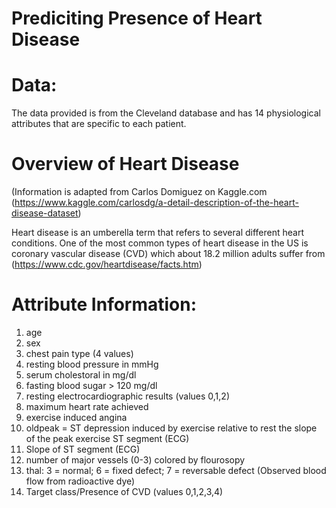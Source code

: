 # Prediciting Presence of Heart Disease
# Data:

The data provided is from the Cleveland database and has 14 physiological attributes that are specific to each patient.

# Overview of Heart Disease
(Information is adapted from Carlos Domiguez on Kaggle.com (https://www.kaggle.com/carlosdg/a-detail-description-of-the-heart-disease-dataset)

Heart disease is an umberella term that refers to several different heart conditions. One of the most common types of heart disease in the US is coronary vascular disease (CVD) which about 18.2 million adults suffer from (https://www.cdc.gov/heartdisease/facts.htm)



# Attribute Information:

1. age
2. sex
3. chest pain type (4 values)
4. resting blood pressure in mmHg
5. serum cholestoral in mg/dl
6. fasting blood sugar > 120 mg/dl
7. resting electrocardiographic results (values 0,1,2)
8. maximum heart rate achieved
9. exercise induced angina
10. oldpeak = ST depression induced by exercise relative to rest the slope of the peak exercise ST segment (ECG)
12. Slope of ST segment (ECG)
13. number of major vessels (0-3) colored by flourosopy
14. thal: 3 = normal; 6 = fixed defect; 7 = reversable defect (Observed blood flow from radioactive dye)
15. Target class/Presence of CVD (values 0,1,2,3,4)
